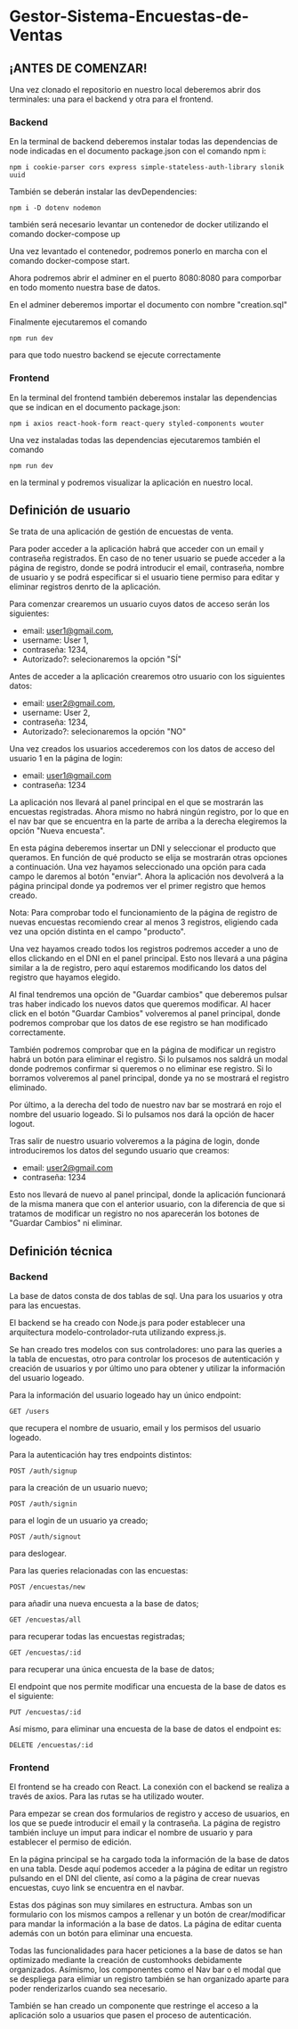 # Gestor-Sistema-Encuestas-de-Ventas

## ¡ANTES DE COMENZAR!

Una vez clonado el repositorio en nuestro local deberemos abrir dos terminales: una para el backend y otra para el frontend.

### Backend

En la terminal de backend deberemos instalar todas las dependencias de node indicadas en el documento package.json con el comando npm i:

```
npm i cookie-parser cors express simple-stateless-auth-library slonik uuid
```

También se deberán instalar las devDependencies:

```
npm i -D dotenv nodemon
```

también será necesario levantar un contenedor de docker utilizando el comando docker-compose up

Una vez levantado el contenedor, podremos ponerlo en marcha con el comando docker-compose start.

Ahora podremos abrir el adminer en el puerto 8080:8080 para comporbar en todo momento nuestra base de datos.

En el adminer deberemos importar el documento con nombre "creation.sql"

Finalmente ejecutaremos el comando

```
npm run dev
```

para que todo nuestro backend se ejecute correctamente

### Frontend

En la terminal del frontend también deberemos instalar las dependencias que se indican en el documento package.json:

```
npm i axios react-hook-form react-query styled-components wouter
```

Una vez instaladas todas las dependencias ejecutaremos también el comando

```
npm run dev
```

en la terminal y podremos visualizar la aplicación en nuestro local.

## Definición de usuario

Se trata de una aplicación de gestión de encuestas de venta.

Para poder acceder a la aplicación habrá que acceder con un email y contraseña registrados. En caso de no tener usuario se puede acceder a la página de registro, donde se podrá introducir el email, contraseña, nombre de usuario y se podrá especificar si el usuario tiene permiso para editar y eliminar registros denrto de la aplicación.

Para comenzar crearemos un usuario cuyos datos de acceso serán los siguientes:

- email: user1@gmail.com,
- username: User 1,
- contraseña: 1234,
- Autorizado?: selecionaremos la opción "SÍ"

Antes de acceder a la aplicación crearemos otro usuario con los siguientes datos:

- email: user2@gmail.com,
- username: User 2,
- contraseña: 1234,
- Autorizado?: selecionaremos la opción "NO"

Una vez creados los usuarios accederemos con los datos de acceso del usuario 1 en la página de login:

- email: user1@gmail.com
- contraseña: 1234

La aplicación nos llevará al panel principal en el que se mostrarán las encuestas registradas. Ahora mismo no habrá ningún registro, por lo que en el nav bar que se encuentra en la parte de arriba a la derecha elegiremos la opción "Nueva encuesta".

En esta página deberemos insertar un DNI y seleccionar el producto que queramos. En función de qué producto se elija se mostrarán otras opciones a continuación. Una vez hayamos seleccionado una opción para cada campo le daremos al botón "enviar". Ahora la aplicación nos devolverá a la página principal donde ya podremos ver el primer registro que hemos creado.

Nota: Para comprobar todo el funcionamiento de la página de registro de nuevas encuestas recomiendo crear al menos 3 registros, eligiendo cada vez una opción distinta en el campo "producto".

Una vez hayamos creado todos los registros podremos acceder a uno de ellos clickando en el DNI en el panel principal. Esto nos llevará a una página similar a la de registro, pero aquí estaremos modificando los datos del registro que hayamos elegido.

Al final tendremos una opción de "Guardar cambios" que deberemos pulsar tras haber indicado los nuevos datos que queremos modificar. Al hacer click en el botón "Guardar Cambios" volveremos al panel principal, donde podremos comprobar que los datos de ese registro se han modificado correctamente.

También podremos comprobar que en la página de modificar un registro habrá un botón para eliminar el registro. Si lo pulsamos nos saldrá un modal donde podremos confirmar si queremos o no eliminar ese registro. Si lo borramos volveremos al panel principal, donde ya no se mostrará el registro eliminado.

Por último, a la derecha del todo de nuestro nav bar se mostrará en rojo el nombre del usuario logeado. Si lo pulsamos nos dará la opción de hacer logout.

Tras salir de nuestro usuario volveremos a la página de login, donde introduciremos los datos del segundo usuario que creamos:

- email: user2@gmail.com
- contraseña: 1234

Esto nos llevará de nuevo al panel principal, donde la aplicación funcionará de la misma manera que con el anterior usuario, con la diferencia de que si tratamos de modificar un registro no nos aparecerán los botones de "Guardar Cambios" ni eliminar.

## Definición técnica

### Backend

La base de datos consta de dos tablas de sql. Una para los usuarios y otra para las encuestas.

El backend se ha creado con Node.js para poder establecer una arquitectura modelo-controlador-ruta utilizando express.js.

Se han creado tres modelos con sus controladores: uno para las queries a la tabla de encuestas, otro para controlar los procesos de autenticación y creación de usuarios y por último uno para obtener y utilizar la información del usuario logeado.

Para la información del usuario logeado hay un único endpoint:

```
GET /users
```

que recupera el nombre de usuario, email y los permisos del usuario logeado.

Para la autenticación hay tres endpoints distintos:

```
POST /auth/signup
```

para la creación de un usuario nuevo;

```
POST /auth/signin
```

para el login de un usuario ya creado;

```
POST /auth/signout
```

para deslogear.

Para las queries relacionadas con las encuestas:

```
POST /encuestas/new
```

para añadir una nueva encuesta a la base de datos;

```
GET /encuestas/all
```

para recuperar todas las encuestas registradas;

```
GET /encuestas/:id
```

para recuperar una única encuesta de la base de datos;

El endpoint que nos permite modificar una encuesta de la base de datos es el siguiente:

```
PUT /encuestas/:id
```

Así mismo, para eliminar una encuesta de la base de datos el endpoint es:

```
DELETE /encuestas/:id
```

### Frontend

El frontend se ha creado con React. La conexión con el backend se realiza a través de axios. Para las rutas se ha utilizado wouter.

Para empezar se crean dos formularios de registro y acceso de usuarios, en los que se puede introducir el email y la contraseña. La página de registro también incluye un imput para indicar el nombre de usuario y para establecer el permiso de edición.

En la página principal se ha cargado toda la información de la base de datos en una tabla. Desde aquí podemos acceder a la página de editar un registro pulsando en el DNI del cliente, así como a la página de crear nuevas encuestas, cuyo link se encuentra en el navbar.

Estas dos páginas son muy similares en estructura. Ambas son un formulario con los mismos campos a rellenar y un botón de crear/modificar para mandar la información a la base de datos. La página de editar cuenta además con un botón para eliminar una encuesta.

Todas las funcionalidades para hacer peticiones a la base de datos se han optimizado mediante la creación de customhooks debidamente organizados. Asímismo, los componentes como el Nav bar o el modal que se despliega para elimiar un registro también se han organizado aparte para poder renderizarlos cuando sea necesario.

También se han creado un componente que restringe el acceso a la aplicación solo a usuarios que pasen el proceso de autenticación.
